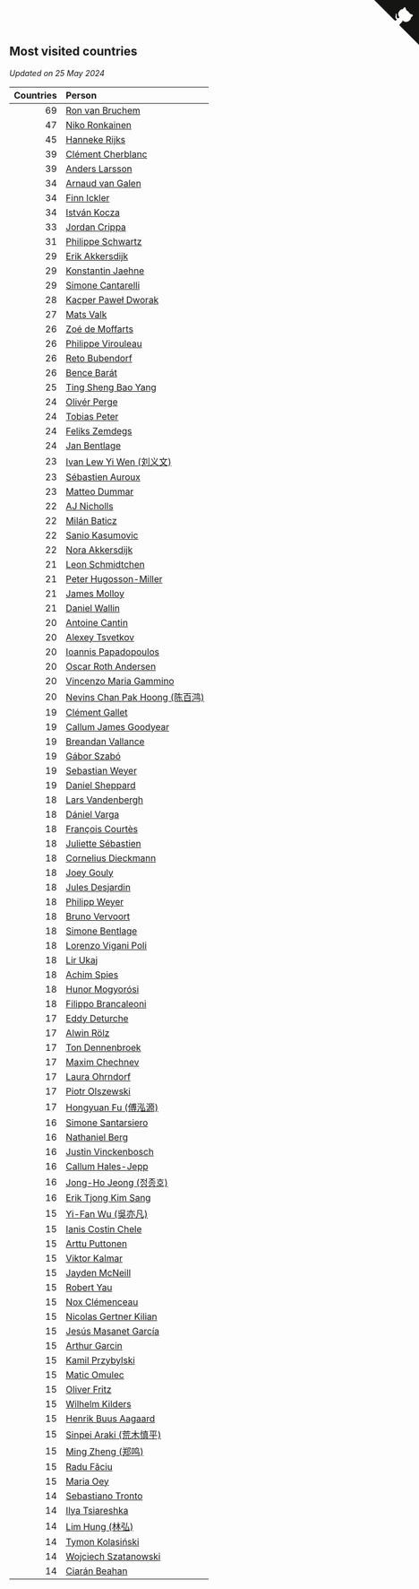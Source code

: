 ## Most visited countries

*Updated on 25 May 2024*

| Countries | Person |
| ---: | :--- |
| 69 | [Ron van Bruchem](https://www.worldcubeassociation.org/persons/2003BRUC01) |
| 47 | [Niko Ronkainen](https://www.worldcubeassociation.org/persons/2010RONK01) |
| 45 | [Hanneke Rijks](https://www.worldcubeassociation.org/persons/2008RIJK01) |
| 39 | [Clément Cherblanc](https://www.worldcubeassociation.org/persons/2014CHER05) |
| 39 | [Anders Larsson](https://www.worldcubeassociation.org/persons/2003LARS01) |
| 34 | [Arnaud van Galen](https://www.worldcubeassociation.org/persons/2006GALE01) |
| 34 | [Finn Ickler](https://www.worldcubeassociation.org/persons/2012ICKL01) |
| 34 | [István Kocza](https://www.worldcubeassociation.org/persons/2005KOCZ01) |
| 33 | [Jordan Crippa](https://www.worldcubeassociation.org/persons/2019CRIP01) |
| 31 | [Philippe Schwartz](https://www.worldcubeassociation.org/persons/2018SCHW02) |
| 29 | [Erik Akkersdijk](https://www.worldcubeassociation.org/persons/2005AKKE01) |
| 29 | [Konstantin Jaehne](https://www.worldcubeassociation.org/persons/2015JAEH01) |
| 29 | [Simone Cantarelli](https://www.worldcubeassociation.org/persons/2012CANT02) |
| 28 | [Kacper Paweł Dworak](https://www.worldcubeassociation.org/persons/2020DWOR01) |
| 27 | [Mats Valk](https://www.worldcubeassociation.org/persons/2007VALK01) |
| 26 | [Zoé de Moffarts](https://www.worldcubeassociation.org/persons/2010MOFF02) |
| 26 | [Philippe Virouleau](https://www.worldcubeassociation.org/persons/2008VIRO01) |
| 26 | [Reto Bubendorf](https://www.worldcubeassociation.org/persons/2012BUBE01) |
| 26 | [Bence Barát](https://www.worldcubeassociation.org/persons/2008BARA01) |
| 25 | [Ting Sheng Bao Yang](https://www.worldcubeassociation.org/persons/2008BAOY01) |
| 24 | [Olivér Perge](https://www.worldcubeassociation.org/persons/2007PERG01) |
| 24 | [Tobias Peter](https://www.worldcubeassociation.org/persons/2014PETE03) |
| 24 | [Feliks Zemdegs](https://www.worldcubeassociation.org/persons/2009ZEMD01) |
| 24 | [Jan Bentlage](https://www.worldcubeassociation.org/persons/2010BENT01) |
| 23 | [Ivan Lew Yi Wen (刘义文)](https://www.worldcubeassociation.org/persons/2012WENI01) |
| 23 | [Sébastien Auroux](https://www.worldcubeassociation.org/persons/2008AURO01) |
| 23 | [Matteo Dummar](https://www.worldcubeassociation.org/persons/2017DUMM01) |
| 22 | [AJ Nicholls](https://www.worldcubeassociation.org/persons/2015NICH04) |
| 22 | [Milán Baticz](https://www.worldcubeassociation.org/persons/2005BATI01) |
| 22 | [Sanio Kasumovic](https://www.worldcubeassociation.org/persons/2009KASU01) |
| 22 | [Nora Akkersdijk](https://www.worldcubeassociation.org/persons/2009CHRI03) |
| 21 | [Leon Schmidtchen](https://www.worldcubeassociation.org/persons/2010SCHM01) |
| 21 | [Peter Hugosson-Miller](https://www.worldcubeassociation.org/persons/2021HUGO01) |
| 21 | [James Molloy](https://www.worldcubeassociation.org/persons/2011MOLL01) |
| 21 | [Daniel Wallin](https://www.worldcubeassociation.org/persons/2013WALL03) |
| 20 | [Antoine Cantin](https://www.worldcubeassociation.org/persons/2010CANT02) |
| 20 | [Alexey Tsvetkov](https://www.worldcubeassociation.org/persons/2017TSVE02) |
| 20 | [Ioannis Papadopoulos](https://www.worldcubeassociation.org/persons/2013PAPA01) |
| 20 | [Oscar Roth Andersen](https://www.worldcubeassociation.org/persons/2008ANDE02) |
| 20 | [Vincenzo Maria Gammino](https://www.worldcubeassociation.org/persons/2016GAMM01) |
| 20 | [Nevins Chan Pak Hoong (陈百鸿)](https://www.worldcubeassociation.org/persons/2010CHAN20) |
| 19 | [Clément Gallet](https://www.worldcubeassociation.org/persons/2004GALL02) |
| 19 | [Callum James Goodyear](https://www.worldcubeassociation.org/persons/2012GOOD02) |
| 19 | [Breandan Vallance](https://www.worldcubeassociation.org/persons/2007VALL01) |
| 19 | [Gábor Szabó](https://www.worldcubeassociation.org/persons/2005SZAB02) |
| 19 | [Sebastian Weyer](https://www.worldcubeassociation.org/persons/2010WEYE02) |
| 19 | [Daniel Sheppard](https://www.worldcubeassociation.org/persons/2009SHEP01) |
| 18 | [Lars Vandenbergh](https://www.worldcubeassociation.org/persons/2003VAND01) |
| 18 | [Dániel Varga](https://www.worldcubeassociation.org/persons/2008VARG01) |
| 18 | [François Courtès](https://www.worldcubeassociation.org/persons/2008COUR01) |
| 18 | [Juliette Sébastien](https://www.worldcubeassociation.org/persons/2014SEBA01) |
| 18 | [Cornelius Dieckmann](https://www.worldcubeassociation.org/persons/2009DIEC01) |
| 18 | [Joey Gouly](https://www.worldcubeassociation.org/persons/2007GOUL01) |
| 18 | [Jules Desjardin](https://www.worldcubeassociation.org/persons/2010DESJ01) |
| 18 | [Philipp Weyer](https://www.worldcubeassociation.org/persons/2010WEYE01) |
| 18 | [Bruno Vervoort](https://www.worldcubeassociation.org/persons/2011VERV01) |
| 18 | [Simone Bentlage](https://www.worldcubeassociation.org/persons/2014OHLE01) |
| 18 | [Lorenzo Vigani Poli](https://www.worldcubeassociation.org/persons/2007POLI01) |
| 18 | [Lir Ukaj](https://www.worldcubeassociation.org/persons/2016UKAJ01) |
| 18 | [Achim Spies](https://www.worldcubeassociation.org/persons/2021SPIE01) |
| 18 | [Hunor Mogyorósi](https://www.worldcubeassociation.org/persons/2015MOGY01) |
| 18 | [Filippo Brancaleoni](https://www.worldcubeassociation.org/persons/2008BRAN01) |
| 17 | [Eddy Deturche](https://www.worldcubeassociation.org/persons/2014DETU01) |
| 17 | [Alwin Rölz](https://www.worldcubeassociation.org/persons/2016ROLZ01) |
| 17 | [Ton Dennenbroek](https://www.worldcubeassociation.org/persons/2003DENN01) |
| 17 | [Maxim Chechnev](https://www.worldcubeassociation.org/persons/2011CHEC01) |
| 17 | [Laura Ohrndorf](https://www.worldcubeassociation.org/persons/2009OHRN01) |
| 17 | [Piotr Olszewski](https://www.worldcubeassociation.org/persons/2013OLSZ02) |
| 17 | [Hongyuan Fu (傅泓源)](https://www.worldcubeassociation.org/persons/2017FUHO01) |
| 16 | [Simone Santarsiero](https://www.worldcubeassociation.org/persons/2009SANT01) |
| 16 | [Nathaniel Berg](https://www.worldcubeassociation.org/persons/2012BERG04) |
| 16 | [Justin Vinckenbosch](https://www.worldcubeassociation.org/persons/2016VINC03) |
| 16 | [Callum Hales-Jepp](https://www.worldcubeassociation.org/persons/2012HALE01) |
| 16 | [Jong-Ho Jeong (정종호)](https://www.worldcubeassociation.org/persons/2008JONG03) |
| 16 | [Erik Tjong Kim Sang](https://www.worldcubeassociation.org/persons/2018SANG01) |
| 15 | [Yi-Fan Wu (吳亦凡)](https://www.worldcubeassociation.org/persons/2010WUIF01) |
| 15 | [Ianis Costin Chele](https://www.worldcubeassociation.org/persons/2021CHEL01) |
| 15 | [Arttu Puttonen](https://www.worldcubeassociation.org/persons/2016PUTT01) |
| 15 | [Viktor Kalmar](https://www.worldcubeassociation.org/persons/2011KALM01) |
| 15 | [Jayden McNeill](https://www.worldcubeassociation.org/persons/2012MCNE01) |
| 15 | [Robert Yau](https://www.worldcubeassociation.org/persons/2009YAUR01) |
| 15 | [Nox Clémenceau](https://www.worldcubeassociation.org/persons/2015CLEM03) |
| 15 | [Nicolas Gertner Kilian](https://www.worldcubeassociation.org/persons/2013GERT01) |
| 15 | [Jesús Masanet García](https://www.worldcubeassociation.org/persons/2004MASA01) |
| 15 | [Arthur Garcin](https://www.worldcubeassociation.org/persons/2014GARC27) |
| 15 | [Kamil Przybylski](https://www.worldcubeassociation.org/persons/2016PRZY01) |
| 15 | [Matic Omulec](https://www.worldcubeassociation.org/persons/2010OMUL02) |
| 15 | [Oliver Fritz](https://www.worldcubeassociation.org/persons/2014FRIT02) |
| 15 | [Wilhelm Kilders](https://www.worldcubeassociation.org/persons/2010KILD02) |
| 15 | [Henrik Buus Aagaard](https://www.worldcubeassociation.org/persons/2006BUUS01) |
| 15 | [Sinpei Araki (荒木慎平)](https://www.worldcubeassociation.org/persons/2006ARAK01) |
| 15 | [Ming Zheng (郑鸣)](https://www.worldcubeassociation.org/persons/2009ZHEN11) |
| 15 | [Radu Făciu](https://www.worldcubeassociation.org/persons/2009FACI01) |
| 15 | [Maria Oey](https://www.worldcubeassociation.org/persons/2007OEYM01) |
| 14 | [Sebastiano Tronto](https://www.worldcubeassociation.org/persons/2011TRON02) |
| 14 | [Ilya Tsiareshka](https://www.worldcubeassociation.org/persons/2012TERE01) |
| 14 | [Lim Hung (林弘)](https://www.worldcubeassociation.org/persons/2016HUNG08) |
| 14 | [Tymon Kolasiński](https://www.worldcubeassociation.org/persons/2016KOLA02) |
| 14 | [Wojciech Szatanowski](https://www.worldcubeassociation.org/persons/2011SZAT01) |
| 14 | [Ciarán Beahan](https://www.worldcubeassociation.org/persons/2012BEAH01) |


<a href="https://github.com/jonatanklosko/wca_statistics" class="github-corner" aria-label="View source on Github"><svg width="80" height="80" viewBox="0 0 250 250" style="fill:#151513; color:#fff; position: absolute; top: 0; border: 0; right: 0;" aria-hidden="true"><path d="M0,0 L115,115 L130,115 L142,142 L250,250 L250,0 Z"></path><path d="M128.3,109.0 C113.8,99.7 119.0,89.6 119.0,89.6 C122.0,82.7 120.5,78.6 120.5,78.6 C119.2,72.0 123.4,76.3 123.4,76.3 C127.3,80.9 125.5,87.3 125.5,87.3 C122.9,97.6 130.6,101.9 134.4,103.2" fill="currentColor" style="transform-origin: 130px 106px;" class="octo-arm"></path><path d="M115.0,115.0 C114.9,115.1 118.7,116.5 119.8,115.4 L133.7,101.6 C136.9,99.2 139.9,98.4 142.2,98.6 C133.8,88.0 127.5,74.4 143.8,58.0 C148.5,53.4 154.0,51.2 159.7,51.0 C160.3,49.4 163.2,43.6 171.4,40.1 C171.4,40.1 176.1,42.5 178.8,56.2 C183.1,58.6 187.2,61.8 190.9,65.4 C194.5,69.0 197.7,73.2 200.1,77.6 C213.8,80.2 216.3,84.9 216.3,84.9 C212.7,93.1 206.9,96.0 205.4,96.6 C205.1,102.4 203.0,107.8 198.3,112.5 C181.9,128.9 168.3,122.5 157.7,114.1 C157.9,116.9 156.7,120.9 152.7,124.9 L141.0,136.5 C139.8,137.7 141.6,141.9 141.8,141.8 Z" fill="currentColor" class="octo-body"></path></svg></a><style>.github-corner:hover .octo-arm{animation:octocat-wave 560ms ease-in-out}@keyframes octocat-wave{0%,100%{transform:rotate(0)}20%,60%{transform:rotate(-25deg)}40%,80%{transform:rotate(10deg)}}@media (max-width:500px){.github-corner:hover .octo-arm{animation:none}.github-corner .octo-arm{animation:octocat-wave 560ms ease-in-out}}</style>
